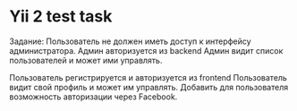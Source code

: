 Yii 2 test task
===============================

Задание:
Пользователь не должен иметь доступ к интерфейсу администратора.
Админ авторизуется из backend
Админ видит список пользователей и может ими управлять.

Пользователь регистрируется и авторизуется из frontend
Пользователь видит свой профиль и может им управлять.
Добавить для пользователя возможность авторизации через Facebook.
